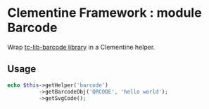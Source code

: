 # Clementine Framework : module Barcode

Wrap [tc-lib-barcode library](https://github.com/tecnickcom/tc-lib-barcode) in a Clementine helper.

## Usage

```php
echo $this->getHelper('barcode')
          ->getBarcodeObj('QRCODE', 'hello world');
          ->getSvgCode();
```
